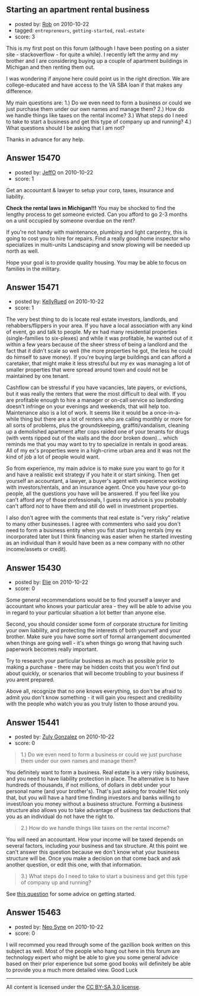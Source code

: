 ## Starting an apartment rental business

- posted by: [Rob](https://stackexchange.com/users/-1/4926-rob) on 2010-10-22
- tagged: `entrepreneurs`, `getting-started`, `real-estate`
- score: 3

This is my first post on this forum (although I have been posting on a sister site - stackoverflow - for quite a while).  I recently left the army and my brother and I are considering buying up a couple of apartment buildings in Michigan and then renting them out.

I was wondering if anyone here could point us in the right direction.  We are college-educated and have access to the VA SBA loan if that makes any difference.

My main questions are:
1.) Do we even need to form a business or could we just purchase them under our own names and manage them?
2.) How do we handle things like taxes on the rental income?
3.) What steps do I need to take to start a business and get this type of company up and running?
4.) What questions should I be asking that I am not?

Thanks in advance for any help.


## Answer 15470

- posted by: [JeffO](https://stackexchange.com/users/-1/1796-jeffo) on 2010-10-22
- score: 1

Get an accountant & lawyer to setup your corp, taxes, insurance and liability. 

**Check the rental laws in Michigan!!!** You may be shocked to find the lengthy process to get someone evicted. Can you afford to go 2-3 months on a unit occupied by someone overdue on the rent?

If you're not handy with maintenance, plumbing and light carpentry, this is going to cost you to hire for repairs. Find a really good home inspector who specializes in multi-units Landscaping and snow plowing will be needed up north as well.

Hope your goal is to provide quality housing. You may be able to focus on families in the military.


## Answer 15471

- posted by: [KellyRued](https://stackexchange.com/users/-1/4887-kellyrued) on 2010-10-22
- score: 1

The very best thing to do is locate real estate investors, landlords, and rehabbers/flippers in your area. If you have a local association with any kind of event, go and talk to people. My ex had many residential properties (single-families to six-plexes) and while it was profitable, he wanted out of it within a few years because of the sheer stress of being a landlord and the fact that it didn't scale so well (the more properties he got, the less he could do himself to save money). If you're buying large buildings and can afford a caretaker, that might make it less stressful but my ex was managing a lot of smaller properties that were spread around town and could not be maintained by one tenant.

Cashflow can be stressful if you have vacancies, late payers, or evictions, but it was really the renters that were the most difficult to deal with. If you are profitable enough to hire a manager or on-call service so landlording doesn't infringe on your evenings and weekends, that will help too. Maintenance also is a lot of work. It seems like it would be a once-in-a-while thing but there are a lot of renters who are calling monthly or more for all sorts of problems, plus the groundskeeping, graffiti/vandalism, cleaning up a demolished apartment after cops raided one of your tenants for drugs (with vents ripped out of the walls and the door broken down)... which reminds me that you may want to try to specialize in rentals in good areas. All of my ex's properties were in a high-crime urban area and it was not the kind of job a lot of people would want.

So from experience, my main advice is to make sure you want to go for it and have a realistic exit strategy if you hate it or start sinking. Then get yourself an accountant, a lawyer, a buyer's agent with experience working with investors/rentals, and an insurance agent. Once you have your go-to people, all the questions you have will be answered. If you feel like you can't afford any of those professionals, I guess my advice is you probably can't afford *not* to have them and still do well in investment properties. 

I also don't agree with the comments that real estate is "very risky" relative to many other businesses. I agree with commenters who said you don't need to form a business entity when you fist start buying rentals (my ex incorporated later but I think financing was easier when he started investing as an individual than it would have been as a new company with no other income/assets or credit). 


## Answer 15430

- posted by: [Elie](https://stackexchange.com/users/-1/1752-elie) on 2010-10-22
- score: 0

Some general recommendations would be to find yourself a lawyer and accountant who knows your particular area - they will be able to advise you in regard to your particular situation a lot better than anyone else.

Second, you should consider some form of corporate structure for limiting your own liability, and protecting the interests of both yourself and your brother. Make sure you have some sort of formal arrangement documented when things are going well - it's when things go wrong that having such paperwork becomes really important.

Try to research your particular business as much as possible prior to making a purchase - there may be hidden costs that you won't find out about quickly, or scenarios that will become troubling to your business if you arent prepared.

Above all, recognize that no one knows everything, so don't be afraid to admit you don't know something - it will gain you respect and credibility with the people who watch you as you truly listen to those around you.


## Answer 15441

- posted by: [Zuly Gonzalez](https://stackexchange.com/users/-1/2692-zuly-gonzalez) on 2010-10-22
- score: 0

<blockquote>
  <p>1.) Do we even need to form a business or could we just purchase them under our own names and manage them?</p>
</blockquote>

<p>You definitely want to form a business. Real estate is a very risky business, and you need to have liability protection in place. The alternative is to have hundreds of thousands, if not millions, of dollars in debt under your personal name (and your brother's). That's just asking for trouble! Not only that, but you will have a hard time finding investors and banks willing to invest/loan you money without a business structure. Forming a business structure also allows you to take advantage of business tax deductions that you as an individual do not have the right to.</p>

<blockquote>
  <p>2.) How do we handle things like taxes on the rental income?</p>
</blockquote>

<p>You will need an accountant. How your income will be taxed depends on several factors, including your business and tax structure. At this point we can't answer this question because we don't know what your business structure will be. Once you make a decision on that come back and ask another question, or edit this one, with that information. </p>

<blockquote>
  <p>3.) What steps do I need to take to start a business and get this type of company up and running?</p>
</blockquote>

<p>See <a href="http://answers.onstartups.com/questions/13694/can-you-recommend-one-or-two-books-that-will-explain-the-process-of-creating/13704#13704">this question</a> for some advice on getting started.</p>



## Answer 15463

- posted by: [Neo Syne](https://stackexchange.com/users/-1/4944-neo-syne) on 2010-10-22
- score: 0

I will recommed you read through some of the gazillion book written on this subject as well. Most of the people who hang out here in this forum are technology expert who might be able to give you some general advice based on their prior experience but some good books will definitely be able to provide you a much more detailed view. Good Luck



---

All content is licensed under the [CC BY-SA 3.0 license](https://creativecommons.org/licenses/by-sa/3.0/).
